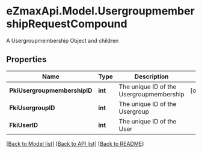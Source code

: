 # eZmaxApi.Model.UsergroupmembershipRequestCompound
A Usergroupmembership Object and children

## Properties

Name | Type | Description | Notes
------------ | ------------- | ------------- | -------------
**PkiUsergroupmembershipID** | **int** | The unique ID of the Usergroupmembership | [optional] 
**FkiUsergroupID** | **int** | The unique ID of the Usergroup | 
**FkiUserID** | **int** | The unique ID of the User | 

[[Back to Model list]](../README.md#documentation-for-models) [[Back to API list]](../README.md#documentation-for-api-endpoints) [[Back to README]](../README.md)

